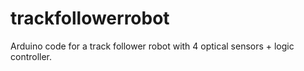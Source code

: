 # trackfollowerrobot
Arduino code for a track follower robot with 4 optical sensors + logic controller.  
